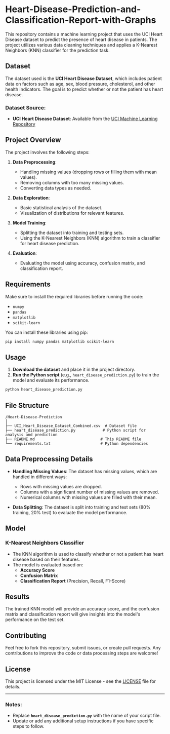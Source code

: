 # Heart-Disease-Prediction-and-Classification-Report-with-Graphs


This repository contains a machine learning project that uses the UCI Heart Disease dataset to predict the presence of heart disease in patients. The project utilizes various data cleaning techniques and applies a K-Nearest Neighbors (KNN) classifier for the prediction task.

## Dataset

The dataset used is the **UCI Heart Disease Dataset**, which includes patient data on factors such as age, sex, blood pressure, cholesterol, and other health indicators. The goal is to predict whether or not the patient has heart disease.

### Dataset Source:
- **UCI Heart Disease Dataset**: Available from the [UCI Machine Learning Repository](https://archive.ics.uci.edu/ml/datasets/Heart+Disease)

## Project Overview

The project involves the following steps:
1. **Data Preprocessing**:
   - Handling missing values (dropping rows or filling them with mean values).
   - Removing columns with too many missing values.
   - Converting data types as needed.
  
2. **Data Exploration**:
   - Basic statistical analysis of the dataset.
   - Visualization of distributions for relevant features.

3. **Model Training**:
   - Splitting the dataset into training and testing sets.
   - Using the K-Nearest Neighbors (KNN) algorithm to train a classifier for heart disease prediction.

4. **Evaluation**:
   - Evaluating the model using accuracy, confusion matrix, and classification report.

## Requirements

Make sure to install the required libraries before running the code:

- `numpy`
- `pandas`
- `matplotlib`
- `scikit-learn`

You can install these libraries using pip:

```bash
pip install numpy pandas matplotlib scikit-learn
```

## Usage

1. **Download the dataset** and place it in the project directory.
2. **Run the Python script** (e.g., `heart_disease_prediction.py`) to train the model and evaluate its performance.

```bash
python heart_disease_prediction.py
```

## File Structure

```
/Heart-Disease-Prediction
│
├── UCI_Heart_Disease_Dataset_Combined.csv  # Dataset file
├── heart_disease_prediction.py            # Python script for analysis and prediction
├── README.md                             # This README file
└── requirements.txt                      # Python dependencies
```

## Data Preprocessing Details

- **Handling Missing Values**: The dataset has missing values, which are handled in different ways:
  - Rows with missing values are dropped.
  - Columns with a significant number of missing values are removed.
  - Numerical columns with missing values are filled with their mean.

- **Data Splitting**: The dataset is split into training and test sets (80% training, 20% test) to evaluate the model performance.

## Model

### K-Nearest Neighbors Classifier

- The KNN algorithm is used to classify whether or not a patient has heart disease based on their features.
- The model is evaluated based on:
  - **Accuracy Score**
  - **Confusion Matrix**
  - **Classification Report** (Precision, Recall, F1-Score)

## Results

The trained KNN model will provide an accuracy score, and the confusion matrix and classification report will give insights into the model's performance on the test set.

## Contributing

Feel free to fork this repository, submit issues, or create pull requests. Any contributions to improve the code or data processing steps are welcome!

## License

This project is licensed under the MIT License - see the [LICENSE](LICENSE) file for details.

---

### Notes:
- Replace **`heart_disease_prediction.py`** with the name of your script file.
- Update or add any additional setup instructions if you have specific steps to follow.
